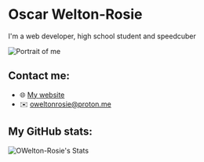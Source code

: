 # Oscar Welton-Rosie
I'm a web developer, high school student and speedcuber

![Portrait of me](https://owelton-rosie.pages.dev/assets/portrait.jpeg)

## Contact me:
- 🌐 [My website](https://owelton-rosie.pages.dev)
- ✉️ [oweltonrosie@proton.me](mailto:oweltonrosie@proton.me) 

## My GitHub stats:
![OWelton-Rosie's Stats](https://github-readme-stats.vercel.app/api?username=OWelton-Rosie&theme=tokyonight&show_icons=true&hide_border=true&count_private=true)
